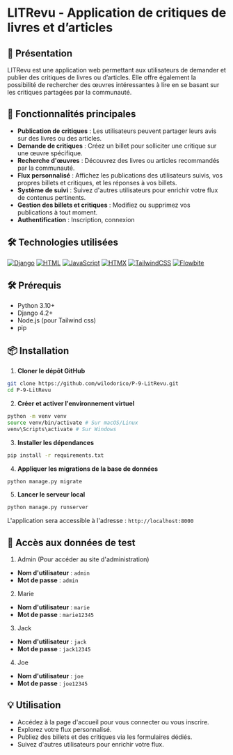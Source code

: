 # LITRevu - Application de critiques de livres et d’articles

## 📖 Présentation
LITRevu est une application web permettant aux utilisateurs de demander et publier des critiques de livres ou d’articles. Elle offre également la possibilité de rechercher des œuvres intéressantes à lire en se basant sur les critiques partagées par la communauté.

## 🚀 Fonctionnalités principales
- **Publication de critiques** : Les utilisateurs peuvent partager leurs avis sur des livres ou des articles.
- **Demande de critiques** : Créez un billet pour solliciter une critique sur une œuvre spécifique.
- **Recherche d'œuvres** : Découvrez des livres ou articles recommandés par la communauté.
- **Flux personnalisé** : Affichez les publications des utilisateurs suivis, vos propres billets et critiques, et les réponses à vos billets.
- **Système de suivi** : Suivez d'autres utilisateurs pour enrichir votre flux de contenus pertinents.
- **Gestion des billets et critiques** : Modifiez ou supprimez vos publications à tout moment.
- **Authentification** : Inscription, connexion

## 🛠️ Technologies utilisées
[![Django](https://img.shields.io/badge/Django-%23092E20.svg?logo=django&logoColor=white)](#)
[![HTML](https://img.shields.io/badge/HTML-%23E34F26.svg?logo=html5&logoColor=white)](#)
[![JavaScript](https://img.shields.io/badge/JavaScript-F7DF1E?logo=javascript&logoColor=000)](#)
[![HTMX](https://img.shields.io/badge/HTMX-36C?logo=htmx&logoColor=fff)](#)
[![TailwindCSS](https://img.shields.io/badge/Tailwind%20CSS-%2338B2AC.svg?logo=tailwind-css&logoColor=white)](#)
[![Flowbite](https://img.shields.io/badge/Flowbite-UIcomponents-%2338BDF8?logo=https://flowbite.com/images/logo.svg)](#)

## 🛠️ Prérequis
- Python 3.10+
- Django 4.2+
- Node.js (pour Tailwind css)
- pip

## 📦 Installation
1. **Cloner le dépôt GitHub**
```bash
git clone https://github.com/wilodorico/P-9-LitRevu.git
cd P-9-LitRevu
```

2. **Créer et activer l'environnement virtuel**
```bash
python -m venv venv
source venv/bin/activate # Sur macOS/Linux
venv\Scripts\activate # Sur Windows
```

3. **Installer les dépendances**
```bash
pip install -r requirements.txt
```

4. **Appliquer les migrations de la base de données**
```bash
python manage.py migrate
```

5. **Lancer le serveur local**
```bash
python manage.py runserver
```

L'application sera accessible à l'adresse : `http://localhost:8000`

## 🔑 Accès aux données de test
1. Admin (Pour accéder au site d'administration)
- **Nom d'utilisateur** : `admin`
- **Mot de passe** : `admin`
2. Marie
- **Nom d'utilisateur** : `marie`
- **Mot de passe** : `marie12345`
3. Jack
- **Nom d'utilisateur** : `jack`
- **Mot de passe** : `jack12345`
4. Joe
- **Nom d'utilisateur** : `joe`
- **Mot de passe** : `joe12345`

## 💡 Utilisation
- Accédez à la page d'accueil pour vous connecter ou vous inscrire.
- Explorez votre flux personnalisé.
- Publiez des billets et des critiques via les formulaires dédiés.
- Suivez d'autres utilisateurs pour enrichir votre flux.
